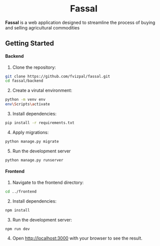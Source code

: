 <h1 align="center">Fassal</h1>

**Fassal** is a web application designed to streamline the process of buying and selling agricultural commodities

## Getting Started

#### Backend
1. Clone the repository: 
```bash
git clone https://github.com/fvizpal/fassal.git
cd fassal/backend
```

2. Create a virutal environment:
```bash
python -m venv env
env\Scripts\activate
```

3. Install dependencies:
```bash
pip install -r requirements.txt
```
4. Apply migrations:
```bash
python manage.py migrate
```

5. Run the development server
```bash
python manage.py runserver
```

#### Frontend
1. Navigate to the frontend directory: 
```bash
cd ../frontend
```

2. Install dependencies:
```bash
npm install
```

3. Run the development server:

```bash
npm run dev
```

4. Open [http://localhost:3000](http://localhost:3000) with your browser to see the result.